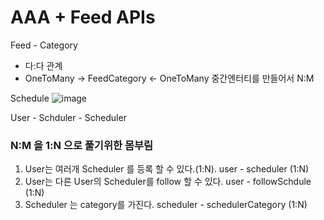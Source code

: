 # AAA + Feed APIs

Feed - Category 
 - 다:다 관계 
 - OneToMany -> FeedCategory <- OneToMany  중간엔터티를 만들어서 N:M 
 

Schedule
![image](https://user-images.githubusercontent.com/60733417/178443894-640ddf90-3f4e-4b88-a61d-db0f113eaef2.png)

User - Schduler - Scheduler 

### N:M 을 1:N 으로 풀기위한 몸부림

1. User는 여러개 Scheduler 를 등록 할 수 있다.(1:N). user - scheduler (1:N)
2. User는 다른 User의 Scheduler를 follow 할 수 있다. user - followSchdule (1:N)
3. Scheduler 는 category를 가진다. scheduler - schedulerCategory (1:N)

